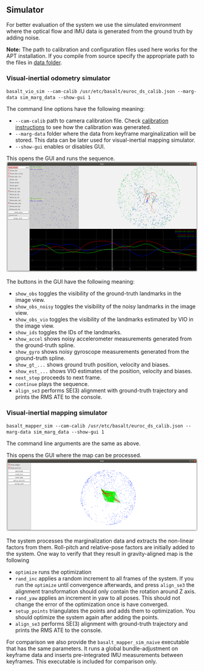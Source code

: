## Simulator

For better evaluation of the system we use the simulated environment where the optical flow and IMU data is generated from the ground truth by adding noise.

**Note:** The path to calibration and configuration files used here works for the APT installation. If you compile from source specify the appropriate path to the files in [data folder](/data/).


### Visual-inertial odometry simulator
```
basalt_vio_sim --cam-calib /usr/etc/basalt/euroc_ds_calib.json --marg-data sim_marg_data --show-gui 1
```

The command line options have the following meaning:
* `--cam-calib` path to camera calibration file. Check [calibration instructions](doc/Calibration.md) to see how the calibration was generated.
* `--marg-data` folder where the data from keyframe marginalization will be stored. This data can be later used for visual-inertial mapping simulator.
* `--show-gui` enables or disables GUI.

This opens the GUI and runs the sequence.
![SIM_VIO](/doc/img/SIM_VIO.png)

The buttons in the GUI have the following meaning:
* `show_obs` toggles the visibility of the ground-truth landmarks in the image view.
* `show_obs_noisy` toggles the visibility of the noisy landmarks in the image view.
* `show_obs_vio` toggles the visibility of the landmarks estimated by VIO in the image view.
* `show_ids` toggles the IDs of the landmarks.
* `show_accel` shows noisy accelerometer measurements generated from the ground-truth spline.
* `show_gyro` shows noisy gyroscope measurements generated from the ground-truth spline.
* `show_gt_...` shows ground truth position, velocity and biases.
* `show_est_...` shows VIO estimates of the position, velocity and biases.
* `next_step` proceeds to next frame.
* `continue` plays the sequence.
* `align_se3` performs SE(3) alignment with ground-truth trajectory and prints the RMS ATE to the console.


### Visual-inertial mapping simulator
```
basalt_mapper_sim --cam-calib /usr/etc/basalt/euroc_ds_calib.json --marg-data sim_marg_data --show-gui 1
```
The command line arguments are the same as above.

This opens the GUI where the map can be processed.
![SIM_MAPPER](/doc/img/SIM_MAPPER.png)

The system processes the marginalization data and extracts the non-linear factors from them. Roll-pitch and relative-pose factors are initially added to the system. One way to verify that they result in gravity-aligned map is the following
* `optimize` runs the optimization
* `rand_inc` applies a random increment to all frames of the system. If you run the `optimize` until convergence afterwards, and press `align_se3` the alignment transformation should only contain the rotation around Z axis.
* `rand_yaw` applies an increment in yaw to all poses. This should not change the error of the optimization once is have converged.
* `setup_points` triangulates the points and adds them to optimization. You should optimize the system again after adding the points.
* `align_se3` performs SE(3) alignment with ground-truth trajectory and prints the RMS ATE to the console.

For comparison we also provide the `basalt_mapper_sim_naive` executable that has the same parameters. It runs a global bundle-adjustment on keyframe data and inserts pre-integrated IMU measurements between keyframes. This executable is included for comparison only.
